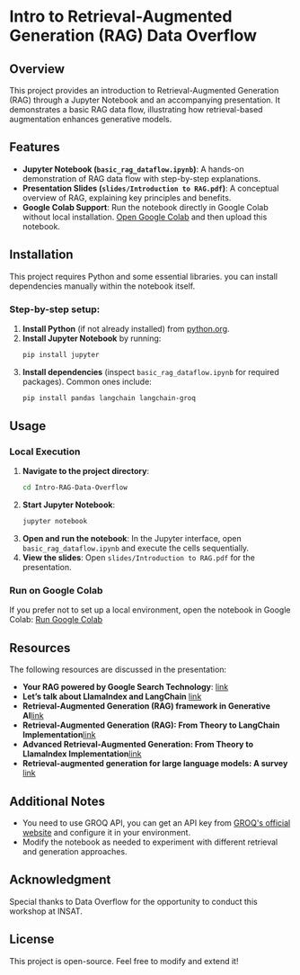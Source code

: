 # Intro to Retrieval-Augmented Generation (RAG) Data Overflow

## Overview
This project provides an introduction to Retrieval-Augmented Generation (RAG) through a Jupyter Notebook and an accompanying presentation. It demonstrates a basic RAG data flow, illustrating how retrieval-based augmentation enhances generative models.

## Features
- **Jupyter Notebook (`basic_rag_dataflow.ipynb`)**: A hands-on demonstration of RAG data flow with step-by-step explanations.
- **Presentation Slides (`slides/Introduction to RAG.pdf`)**: A conceptual overview of RAG, explaining key principles and benefits.
- **Google Colab Support**: Run the notebook directly in Google Colab without local installation. [Open Google Colab](https://colab.research.google.com/) and then upload this notebook.

## Installation
This project requires Python and some essential libraries. you can install dependencies manually within the notebook itself.

### **Step-by-step setup:**
1. **Install Python** (if not already installed) from [python.org](https://www.python.org/).
2. **Install Jupyter Notebook** by running:
   ```sh
   pip install jupyter
   ```
3. **Install dependencies** (inspect `basic_rag_dataflow.ipynb` for required packages). Common ones include:
   ```sh
   pip install pandas langchain langchain-groq
   ```

## Usage
### **Local Execution**
1. **Navigate to the project directory**:
   ```sh
   cd Intro-RAG-Data-Overflow
   ```
2. **Start Jupyter Notebook**:
   ```sh
   jupyter notebook
   ```
3. **Open and run the notebook**: In the Jupyter interface, open `basic_rag_dataflow.ipynb` and execute the cells sequentially.
4. **View the slides**: Open `slides/Introduction to RAG.pdf` for the presentation.

### **Run on Google Colab**
If you prefer not to set up a local environment, open the notebook in Google Colab:
[Run Google Colab](https://colab.research.google.com/)

## Resources
The following resources are discussed in the presentation:
- **Your RAG powered by Google Search Technology**: [link](https://cloud.google.com/blog/products/ai-machine-learning/rags-powered-by-google-search-technology-part-1?hl=en&linkId=9446045)
- **Let’s talk about LlamaIndex and LangChain** [link](https://superwise.ai/blog/lets-talk-about-llamaindex-and-langchain/#:~:text=On%20the%20one%20hand%2C%20LlamaIndex,driven%20pipelines%20for%20streamlined%20operations.)
- **Retrieval-Augmented Generation (RAG) framework in Generative AI**[link](https://www.linkedin.com/pulse/retrieval-augmented-generation-rag-framework-generative-raja-zjasc/)
- **Retrieval-Augmented Generation (RAG): From Theory to LangChain Implementation**[link](https://towardsdatascience.com/retrieval-augmented-generation-rag-from-theory-to-langchain-implementation-4e9bd5f6a4f2/)
- **Advanced Retrieval-Augmented Generation: From Theory to LlamaIndex Implementation**[link](https://towardsdatascience.com/advanced-retrieval-augmented-generation-from-theory-to-llamaindex-implementation-4de1464a9930/#c1e2)
- **Retrieval-augmented generation for large language models: A survey** [link](https://arxiv.org/pdf/2312.10997)

## Additional Notes
- You need to use GROQ API, you can get an API key from [GROQ's official website](https://console.groq.com/keys) and configure it in your environment.
- Modify the notebook as needed to experiment with different retrieval and generation approaches.

## Acknowledgment

Special thanks to Data Overflow for the opportunity to conduct this workshop at INSAT.

## License
This project is open-source. Feel free to modify and extend it!

